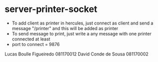 # server-printer-socket
- To add client as printer in hercules, just connect as client and send a message "/printer" and this will be added as printer
- To send message to print, just write a any message with one printer connected at least
- port to connect  = 9876

Lucas Boulle Figueiredo 081170012
David Conde de Sousa 081170002
